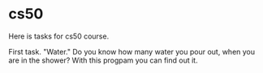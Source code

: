 # cs50
Here is tasks for cs50 course.

First task. "Water." Do you know how many water you pour out, when you are in the shower? With this progpam you can find out it.
